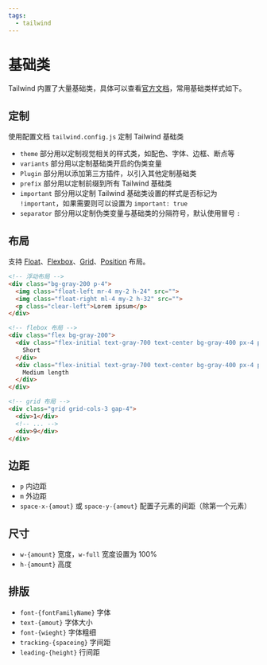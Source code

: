 ```yaml
---
tags:
  - tailwind
---
```


# 基础类
Tailwind 内置了大量基础类，具体可以查看[官方文档](https://tailwindcss.com/docs)，常用基础类样式如下。

## 定制
使用配置文档 `tailwind.config.js` 定制 Tailwind 基础类

* `theme` 部分用以定制视觉相关的样式类，如配色、字体、边框、断点等
* `variants` 部分用以定制基础类开启的伪类变量
* `Plugin` 部分用以添加第三方插件，以引入其他定制基础类
* `prefix` 部分用以定制前缀到所有 Tailwind 基础类
* `important` 部分用以定制 Tailwind 基础类设置的样式是否标记为 `!important`，如果需要则可以设置为 `important: true`
* `separator` 部分用以定制伪类变量与基础类的分隔符号，默认使用冒号 `:`

## 布局
支持 [Float](https://tailwindcss.com/docs/float)、[Flexbox](https://tailwindcss.com/docs/flex)、[Grid](https://tailwindcss.com/docs/grid-template-columns)、[Position](https://tailwindcss.com/docs/position) 布局。

```html
<!-- 浮动布局 -->
<div class="bg-gray-200 p-4">
  <img class="float-left mr-4 my-2 h-24" src="">
  <img class="float-right ml-4 my-2 h-32" src="">
  <p class="clear-left">Lorem ipsum</p>
</div>

<!-- flebox 布局 -->
<div class="flex bg-gray-200">
  <div class="flex-initial text-gray-700 text-center bg-gray-400 px-4 py-2 m-2">
    Short
  </div>
  <div class="flex-initial text-gray-700 text-center bg-gray-400 px-4 py-2 m-2">
    Medium length
  </div>
</div>

<!-- grid 布局 -->
<div class="grid grid-cols-3 gap-4">
  <div>1</div>
  <!-- ... -->
  <div>9</div>
</div>
```

## 边距
* `p` 内边距
* `m` 外边距
* `space-x-{amout}` 或 `space-y-{amout}` 配置子元素的间距（除第一个元素）

## 尺寸
* `w-{amount}` 宽度，`w-full` 宽度设置为 100%
* `h-{amount}` 高度

## 排版
* `font-{fontFamilyName}` 字体
* `text-{amout}` 字体大小
* `font-{wieght}` 字体粗细
* `tracking-{spaceing}` 字间距
* `leading-{height}` 行间距

